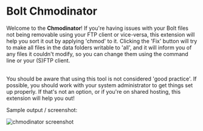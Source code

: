 Bolt Chmodinator
================

Welcome to the <strong>Chmodinator</strong>! If you're having issues with your
Bolt files not being removable using your FTP client or vice-versa, this
extension will help you sort it out by applying 'chmod' to it. Clicking the
'Fix' button will try to make all files in the data folders writable to 'all',
and it will inform you of any files it couldn't modify, so you can change them
using the command line or your (S)FTP client.<br><br>

You should be aware that using this tool is not considered 'good practice'. If
possible, you should work with your system administrator to get things set up
properly. If that's not an option, or if you're on shared hosting, this
extension will help you out!

Sample output / screenshot: 

![chmodinator screenshot](https://cloud.githubusercontent.com/assets/1833361/10887032/34f597a0-8185-11e5-9cd8-409a2f5302d7.png)
